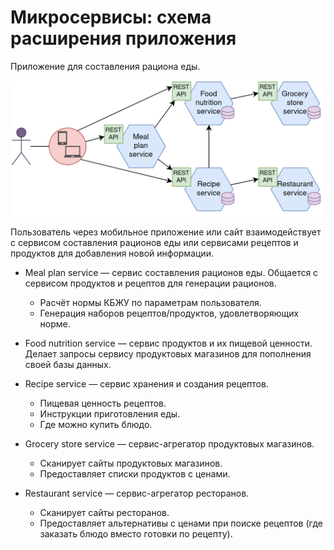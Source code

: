# Микросервисы: схема расширения приложения 

Приложение для составления рациона еды. 

![Architecture Diagram](Microservices.png)

Пользователь через мобильное приложение или сайт взаимодействует с сервисом составления рационов еды или сервисами рецептов и продуктов для добавления новой информации.

- Meal plan service — сервис составления рационов еды. Общается с сервисом продуктов и рецептов для генерации рационов.
    - Расчёт нормы КБЖУ по параметрам пользователя.
    - Генерация наборов рецептов/продуктов, удовлетворяющих норме.

- Food nutrition service — сервис продуктов и их пищевой ценности. Делает запросы сервису продуктовых магазинов для пополнения своей базы данных.

- Recipe service — сервис хранения и создания рецептов. 
    - Пищевая ценность рецептов.
    - Инструкции приготовления еды.
    - Где можно купить блюдо.

- Grocery store service — сервис-агрегатор продуктовых магазинов. 
    - Сканирует сайты продуктовых магазинов.
    - Предоставляет списки продуктов с ценами.

- Restaurant service — сервис-агрегатор ресторанов.
    - Сканирует сайты ресторанов.
    - Предоставляет альтернативы с ценами при поиске рецептов (где заказать блюдо вместо готовки по рецепту). 

